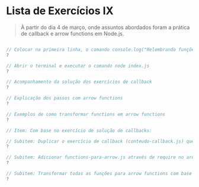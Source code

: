 # Lista de Exercícios IX

> À partir do dia 4 de março, onde assuntos abordados foram a prática de callback e arrow functions em Node.js.

```js

// Colocar na primeira linha, o comando console.log("Relembrando funções");
?

// Abrir o terminal e executar o comando node index.js
?

// Acompanhamento da solução dos exercícios de callback
?

// Explicação dos passos com arrow functions
?

// Exemplos de como transformar functions em arrow functions
?

// Item: Com base no exercício de solução de callbacks:

// Subitem: Duplicar o exercício de callback (conteudo-callback.js) que fizemos e renomear esta cópia para functions-para-arrow.js.
?

// Subitem: Adicionar functions-para-arrow.js através de require no arquivo index.js.
?

// Subitem: Transformar todas as funções para arrow functions com base nos exercícios que fizemos até agora.
?

```